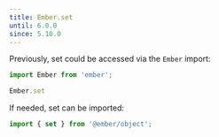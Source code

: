 ```yaml
---
title: Ember.set
until: 6.0.0
since: 5.10.0
---
```



Previously, set could be accessed via the `Ember` import:
```js
import Ember from 'ember';

Ember.set
```

 If needed, set can be imported:
```js
import { set } from '@ember/object';
```
